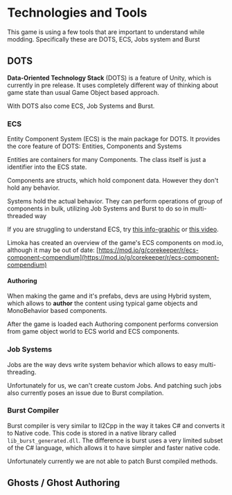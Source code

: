 # Technologies and Tools

This game is using a few tools that are important to understand while modding. Specifically these are DOTS, ECS, Jobs system and Burst

## DOTS

**Data-Oriented Technology Stack** (DOTS) is a feature of Unity, which is currently in pre release. It uses completely different way of thinking about game state than usual Game Object based approach.&#x20;

With DOTS also come ECS, Job Systems and Burst.

### ECS

Entity Component System (ECS) is the main package for DOTS. It provides the core feature of DOTS: Entities, Components and Systems

Entities are containers for many Components. The class itself is just a identifier into the ECS state.

Components are structs, which hold component data. However they don't hold any behavior.

Systems hold the actual behavior. They can perform operations of group of components in bulk, utilizing Job Systems and Burst to do so in multi-threaded way

If you are struggling to understand ECS, try [this info-graphic](https://www.reddit.com/r/Unity3D/comments/y6elrw/what\_is\_ecs\_an\_infographic\_to\_understand\_the/) or [this video](https://www.youtube.com/watch?v=71RSWVyOMEY).

Limoka has created an overview of the game's ECS components on mod.io, although it may be out of date: [https://mod.io/g/corekeeper/r/ecs-component-compendium](https://mod.io/g/corekeeper/r/ecs-component-compendium)

#### Authoring

When making the game and it's prefabs, devs are using Hybrid system, which allows to **author** the content using typical game objects and MonoBehavior based components.

After the game is loaded each Authoring component performs conversion from game object world to ECS world and ECS components.

### Job Systems

Jobs are the way devs write system behavior which allows to easy multi-threading.&#x20;

Unfortunately for us, we can't create custom Jobs. And patching such jobs also currently poses an issue due to Burst compilation.

### Burst Compiler

Burst compiler is very similar to Il2Cpp in the way it takes C# and converts it to Native code. This code is stored in a native library called `lib_burst_generated.dll`. The difference is burst uses a very limited subset of the C# language, which allows it to have simpler and faster native code.

Unfortunately currently we are not able to patch Burst compiled methods.

## Ghosts / Ghost Authoring

